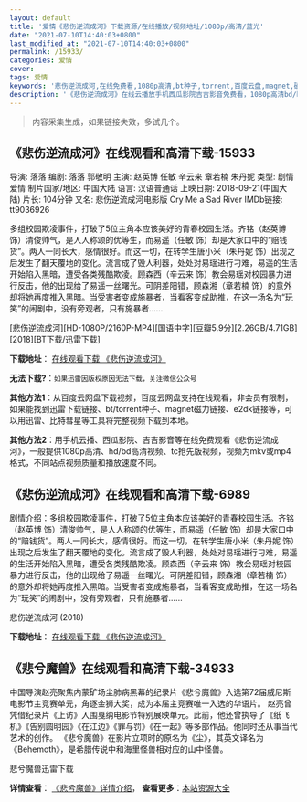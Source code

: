 ```yaml
---
layout: default
title: '爱情《悲伤逆流成河》下载资源/在线播放/视频地址/1080p/高清/蓝光'
date: "2021-07-10T14:40:03+0800"
last_modified_at: "2021-07-10T14:40:03+0800"
permalink: /15933/
categories: 爱情
cover:
tags: 爱情
keywords: '悲伤逆流成河,在线免费看,1080p高清,bt种子,torrent,百度云盘,magnet,磁力链,迅雷下载资源'
description: '《悲伤逆流成河》在线云播放手机西瓜影院吉吉影音免费看，1080p高清bd/hd未删减完整版和tc抢先枪版，mkv/mp4格式，附带bt/torrent种子、magnet/磁力链、百度云盘、网盘资源迅雷下载链接'
---
```


>内容采集生成，如果链接失效，多试几个。


## 《悲伤逆流成河》在线观看和高清下载-15933

导演: 落落 编剧: 落落 郭敬明 主演: 赵英博 任敏 辛云来 章若楠 朱丹妮 类型: 剧情 爱情 制片国家/地区: 中国大陆 语言: 汉语普通话 上映日期: 2018-09-21(中国大陆) 片长: 104分钟 又名: 悲伤逆流成河电影版 Cry Me a Sad River IMDb链接: tt9036926

多组校园欺凌事件，打破了5位主角本应该美好的青春校园生活。齐铭（赵英博 饰）清俊帅气，是人人称颂的优等生，而易遥（任敏 饰）却是大家口中的“赔钱货”。两人一同长大，感情很好。而这一切，在转学生唐小米（朱丹妮 饰）出现之后发生了翻天覆地的变化。流言成了毁人利器，处处对易瑶进行刁难，易遥的生活开始陷入黑暗，遭受各类残酷欺凌。顾森西（辛云来 饰）教会易瑶对校园暴力进行反击，他的出现给了易遥一丝曙光。可阴差阳错，顾森湘（章若楠 饰）的意外却将她再度推入黑暗。当受害者变成施暴者，当看客变成助推，在这一场名为“玩笑”的闹剧中，没有旁观者，只有施暴者……


[悲伤逆流成河][HD-1080P/2160P-MP4][国语中字][豆瓣5.9分][2.26GB/4.71GB][2018][BT下载/迅雷下载]

**下载地址**： [在线观看下载 《悲伤逆流成河》](https://www.btdx8.com/torrent/bsnlch_2018.html) 


**无法下载?**：`如果迅雷因版权原因无法下载，关注微信公众号 `

**其他方法1**：从百度云网盘下载视频，百度云网盘支持在线观看，非会员有限制，如果能找到迅雷下载链接、bt/torrent种子、magnet磁力链接、e2dk链接等，可以用迅雷、比特彗星等工具将完整视频下载到本地。

**其他方法2**：用手机云播、西瓜影院、吉吉影音等在线免费观看《悲伤逆流成河》，一般提供1080p高清、hd/bd高清视频、tc抢先版视频，视频为mkv或mp4格式，不同站点视频质量和播放速度不同。


## 《悲伤逆流成河》在线观看和高清下载-6989

剧情介绍：多组校园欺凌事件，打破了5位主角本应该美好的青春校园生活。齐铭（赵英博 饰）清俊帅气，是人人称颂的优等生，而易遥（任敏 饰）却是大家口中的“赔钱货”。两人一同长大，感情很好。而这一切，在转学生唐小米（朱丹妮 饰）出现之后发生了翻天覆地的变化。流言成了毁人利器，处处对易瑶进行刁难，易遥的生活开始陷入黑暗，遭受各类残酷欺凌。顾森西（辛云来 饰）教会易瑶对校园暴力进行反击，他的出现给了易遥一丝曙光。可阴差阳错，顾森湘（章若楠 饰）的意外却将她再度推入黑暗。当受害者变成施暴者，当看客变成助推，在这一场名为“玩笑”的闹剧中，没有旁观者，只有施暴者……


悲伤逆流成河 (2018)

**下载地址**： [在线观看下载 《悲伤逆流成河》](https://www.btbtdy.me/btdy/dy13557.html) 


## 《悲兮魔兽》在线观看和高清下载-34933

中国导演赵亮聚焦内蒙矿场尘肺病黑幕的纪录片《悲兮魔兽》入选第72届威尼斯电影节主竞赛单元，角逐金狮大奖，成为本届主竞赛唯一入选的华语片。 赵亮曾凭借纪录片《上访》入围戛纳电影节特别展映单元。此前，他还曾执导了《纸飞机》《告别圆明园》《在江边》《罪与罚》《在一起》等多部作品。他同时还从事当代艺术的创作。 《悲兮魔兽》在影片立项时的原名为《尘》，其英文译名为《Behemoth》，是希腊传说中和海里怪兽相对应的山中怪兽。<!---剧情end--->


悲兮魔兽迅雷下载

**详情查看**： [《悲兮魔兽》详情介绍](/movie/34933/)， **查看更多**：[本站资源大全](/movie/t/all/)

